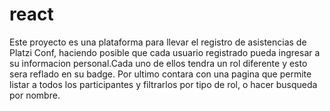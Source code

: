# react
Este proyecto es una plataforma para llevar el registro de asistencias de Platzi Conf, haciendo posible que cada usuario registrado pueda ingresar a su informacion personal.Cada uno de ellos tendra un rol diferente y esto sera reflado en su badge. Por ultimo contara con una pagina que permite listar a todos los participantes y filtrarlos por tipo de rol, o hacer busqueda por nombre.
